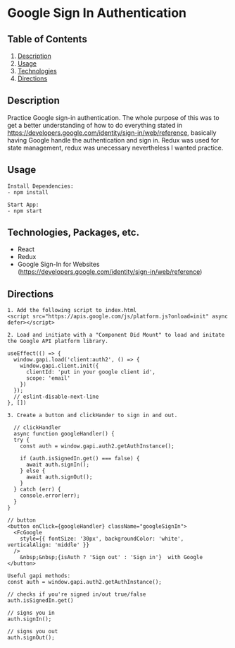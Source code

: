 # Google Sign In Authentication

## Table of Contents

1. [Description](#Description)
2. [Usage](#Usage)
3. [Technologies](#Technologies)
4. [Directions](#Directions)

## Description

Practice Google sign-in authentication. The whole purpose of this was to get a better understanding of how to do everything stated in https://developers.google.com/identity/sign-in/web/reference, basically having Google handle the authentication and sign in. Redux was used for state management, redux was unecessary nevertheless I wanted practice.

## Usage
```
Install Dependencies:
- npm install

Start App:
- npm start
```

## Technologies, Packages, etc.

- React
- Redux
- Google Sign-In for Websites (https://developers.google.com/identity/sign-in/web/reference)

## Directions
```
1. Add the following script to index.html
<script src="https://apis.google.com/js/platform.js?onload=init" async defer></script>

2. Load and initiate with a "Component Did Mount" to load and initate the Google API platform library.

useEffect(() => {
  window.gapi.load('client:auth2', () => {
    window.gapi.client.init({
      clientId: 'put in your google client id',
      scope: 'email'
    })
  });
  // eslint-disable-next-line
}, [])

3. Create a button and clickHander to sign in and out.

  // clickHandler
  async function googleHandler() {
  try {
    const auth = window.gapi.auth2.getAuthInstance();

    if (auth.isSignedIn.get() === false) {
      await auth.signIn();
    } else {
      await auth.signOut();
    }
  } catch (err) {
    console.error(err);
  }
}

// button
<button onClick={googleHandler} className="googleSignIn">
  <FcGoogle
    style={{ fontSize: '30px', backgroundColor: 'white', verticalAlign: 'middle' }}
  />
    &nbsp;&nbsp;{isAuth ? 'Sign out' : 'Sign in'}  with Google
</button>

Useful gapi methods:
const auth = window.gapi.auth2.getAuthInstance();

// checks if you're signed in/out true/false
auth.isSignedIn.get()

// signs you in
auth.signIn();

// signs you out
auth.signOut();
```

